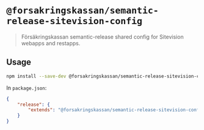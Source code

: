# `@forsakringskassan/semantic-release-sitevision-config`

> Försäkringskassan semantic-release shared config for Sitevision webapps and restapps.

## Usage

```bash
npm install --save-dev @forsakringskassan/semantic-release-sitevision-config
```

In `package.json`:

```json
{
    "release": {
        "extends": "@forsakringskassan/semantic-release-sitevision-config"
    }
}
```
